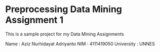 # Preprocessing Data Mining Assignment 1
This is a sample project for my Data Mining Assignments

Name         : Aziz Nurhidayat Adriyanto
NIM          : 4111419050
University   : UNNES
